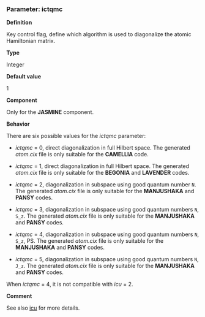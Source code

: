 ### Parameter: ictqmc

**Definition**

Key control flag, define which algorithm is used to diagonalize the atomic Hamiltonian matrix.

**Type**

Integer

**Default value**

1

**Component**

Only for the **JASMINE** component.

**Behavior**

There are six possible values for the *ictqmc* parameter:

* *ictqmc* = 0, direct diagonalization in full Hilbert space. The generated *atom.cix* file is only suitable for the **CAMELLIA** code.

* *ictqmc* = 1, direct diagonalization in full Hilbert space. The generated *atom.cix* file is only suitable for the **BEGONIA** and **LAVENDER** codes.

* *ictqmc* = 2, diagonalization in subspace using good quantum number ``N``. The generated *atom.cix* file is only suitable for the **MANJUSHAKA** and **PANSY** codes.

* *ictqmc* = 3, diagonalization in subspace using good quantum numbers ``N``, ``S_z``. The generated *atom.cix* file is only suitable for the **MANJUSHAKA** and **PANSY** codes.

* *ictqmc* = 4, diagonalization in subspace using good quantum numbers ``N``, ``S_z``, PS. The generated *atom.cix* file is only suitable for the **MANJUSHAKA** and **PANSY** codes.

* *ictqmc* = 5, diagonalization in subspace using good quantum numbers ``N``, ``J_z``. The generated *atom.cix* file is only suitable for the **MANJUSHAKA** and **PANSY** codes.

When *ictqmc* = 4, it is not compatible with *icu* = 2.

**Comment**

See also [icu](p_icu.md) for more details.